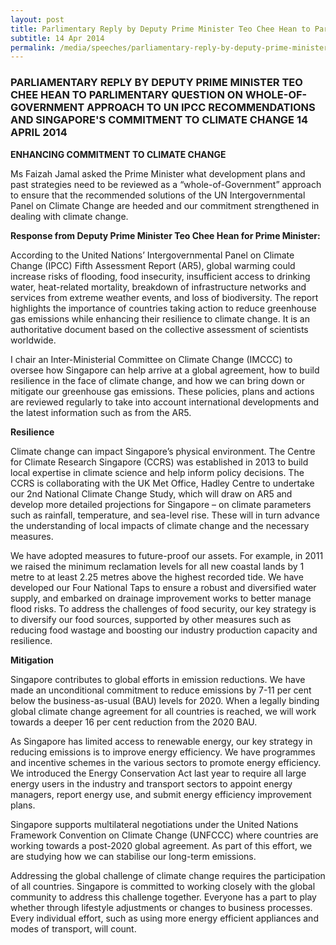 ```yaml
---
layout: post
title: Parlimentary Reply by Deputy Prime Minister Teo Chee Hean to Parliamentary Question on Whole-of-Government Approach to UN IPCC Recommendations and Singapore's Commitment to Climate Action
subtitle: 14 Apr 2014
permalink: /media/speeches/parliamentary-reply-by-deputy-prime-minister-teo-chee-hean-14-april-2014
---
```


### PARLIAMENTARY REPLY BY DEPUTY PRIME MINISTER TEO CHEE HEAN TO PARLIMENTARY QUESTION ON WHOLE-OF-GOVERNMENT APPROACH TO UN IPCC RECOMMENDATIONS AND SINGAPORE'S COMMITMENT TO CLIMATE CHANGE 14 APRIL 2014

**ENHANCING COMMITMENT TO CLIMATE CHANGE**

Ms Faizah Jamal asked the Prime Minister what development plans and past strategies need to be reviewed as a “whole-of-Government” approach to ensure that the recommended solutions of the UN Intergovernmental Panel on Climate Change are heeded and our commitment strengthened in dealing with climate change.

**Response from Deputy Prime Minister Teo Chee Hean for Prime Minister:**

According to the United Nations’ Intergovernmental Panel on Climate Change (IPCC) Fifth Assessment Report (AR5), global warming could increase risks of flooding, food insecurity, insufficient access to drinking water, heat-related mortality, breakdown of infrastructure networks and services from extreme weather events, and loss of biodiversity. The report highlights the importance of countries taking action to reduce greenhouse gas emissions while enhancing their resilience to climate change. It is an authoritative document based on the collective assessment of scientists worldwide.

I chair an Inter-Ministerial Committee on Climate Change (IMCCC) to oversee how Singapore can help arrive at a global agreement, how to build resilience in the face of climate change, and how we can bring down or mitigate our greenhouse gas emissions. These policies, plans and actions are reviewed regularly to take into account international developments and the latest information such as from the AR5.

**Resilience**

Climate change can impact Singapore’s physical environment. The Centre for Climate Research Singapore (CCRS) was established in 2013 to build local expertise in climate science and help inform policy decisions. The CCRS is collaborating with the UK Met Office, Hadley Centre to undertake our 2nd National Climate Change Study, which will draw on AR5 and develop more detailed projections for Singapore – on climate parameters such as rainfall, temperature, and sea-level rise. These will in turn advance the understanding of local impacts of climate change and the necessary measures.

We have adopted measures to future-proof our assets. For example, in 2011 we raised the minimum reclamation levels for all new coastal lands by 1 metre to at least 2.25 metres above the highest recorded tide. We have developed our Four National Taps to ensure a robust and diversified water supply, and embarked on drainage improvement works to better manage flood risks. To address the challenges of food security, our key strategy is to diversify our food sources, supported by other measures such as reducing food wastage and boosting our industry production capacity and resilience.

**Mitigation**

Singapore contributes to global efforts in emission reductions. We have made an unconditional commitment to reduce emissions by 7-11 per cent below the business-as-usual (BAU) levels for 2020. When a legally binding global climate change agreement for all countries is reached, we will work towards a deeper 16 per cent reduction from the 2020 BAU.

As Singapore has limited access to renewable energy, our key strategy in reducing emissions is to improve energy efficiency. We have programmes and incentive schemes in the various sectors to promote energy efficiency. We introduced the Energy Conservation Act last year to require all large energy users in the industry and transport sectors to appoint energy managers, report energy use, and submit energy efficiency improvement plans.

Singapore supports multilateral negotiations under the United Nations Framework Convention on Climate Change (UNFCCC) where countries are working towards a post-2020 global agreement. As part of this effort, we are studying how we can stabilise our long-term emissions.

Addressing the global challenge of climate change requires the participation of all countries. Singapore is committed to working closely with the global community to address this challenge together. Everyone has a part to play whether through lifestyle adjustments or changes to business processes. Every individual effort, such as using more energy efficient appliances and modes of transport, will count.

